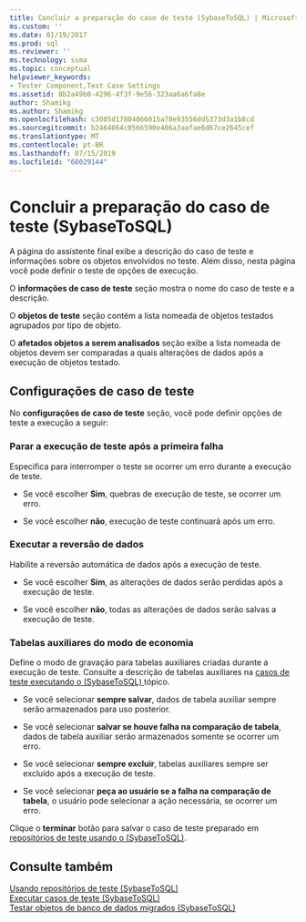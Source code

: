 ```yaml
---
title: Concluir a preparação do caso de teste (SybaseToSQL) | Microsoft Docs
ms.custom: ''
ms.date: 01/19/2017
ms.prod: sql
ms.reviewer: ''
ms.technology: ssma
ms.topic: conceptual
helpviewer_keywords:
- Tester Component,Test Case Settings
ms.assetid: 8b2a49b0-4296-4f3f-9e56-323aa6a6fa8e
author: Shamikg
ms.author: Shamikg
ms.openlocfilehash: c3085d17804866015a78e93556dd5373d3a1b8cd
ms.sourcegitcommit: b2464064c0566590e486a3aafae6d67ce2645cef
ms.translationtype: MT
ms.contentlocale: pt-BR
ms.lasthandoff: 07/15/2019
ms.locfileid: "68029144"
---
```

# <a name="finishing-test-case-preparation-sybasetosql"></a>Concluir a preparação do caso de teste (SybaseToSQL)
A página do assistente final exibe a descrição do caso de teste e informações sobre os objetos envolvidos no teste. Além disso, nesta página você pode definir o teste de opções de execução.  
  
O **informações de caso de teste** seção mostra o nome do caso de teste e a descrição.  
  
O **objetos de teste** seção contém a lista nomeada de objetos testados agrupados por tipo de objeto.  
  
O **afetados objetos a serem analisados** seção exibe a lista nomeada de objetos devem ser comparadas a quais alterações de dados após a execução de objetos testado.  
  
## <a name="test-case-settings"></a>Configurações de caso de teste  
No **configurações de caso de teste** seção, você pode definir opções de teste a execução a seguir:  
  
### <a name="stop-test-execution-after-first-failure"></a>Parar a execução de teste após a primeira falha  
Especifica para interromper o teste se ocorrer um erro durante a execução de teste.  
  
-   Se você escolher **Sim**, quebras de execução de teste, se ocorrer um erro.  
  
-   Se você escolher **não**, execução de teste continuará após um erro.  
  
### <a name="perform-data-rollback"></a>Executar a reversão de dados  
Habilite a reversão automática de dados após a execução de teste.  
  
-   Se você escolher **Sim**, as alterações de dados serão perdidas após a execução de teste.  
  
-   Se você escolher **não**, todas as alterações de dados serão salvas a execução de teste.  
  
### <a name="auxiliary-tables-saving-mode"></a>Tabelas auxiliares do modo de economia  
Define o modo de gravação para tabelas auxiliares criadas durante a execução de teste. Consulte a descrição de tabelas auxiliares na [casos de teste executando o &#40;SybaseToSQL&#41; ](../../ssma/sybase/running-test-cases-sybasetosql.md) tópico.  
  
-   Se você selecionar **sempre salvar**, dados de tabela auxiliar sempre serão armazenados para uso posterior.  
  
-   Se você selecionar **salvar se houve falha na comparação de tabela**, dados de tabela auxiliar serão armazenados somente se ocorrer um erro.  
  
-   Se você selecionar **sempre excluir**, tabelas auxiliares sempre ser excluído após a execução de teste.  
  
-   Se você selecionar **peça ao usuário se a falha na comparação de tabela**, o usuário pode selecionar a ação necessária, se ocorrer um erro.  
  
Clique o **terminar** botão para salvar o caso de teste preparado em [repositórios de teste usando o &#40;SybaseToSQL&#41;](../../ssma/sybase/using-test-repositories-sybasetosql.md).  
  
## <a name="see-also"></a>Consulte também  
[Usando repositórios de teste &#40;SybaseToSQL&#41;](../../ssma/sybase/using-test-repositories-sybasetosql.md)  
[Executar casos de teste &#40;SybaseToSQL&#41;](../../ssma/sybase/running-test-cases-sybasetosql.md)  
[Testar objetos de banco de dados migrados &#40;SybaseToSQL&#41;](../../ssma/sybase/testing-migrated-database-objects-sybasetosql.md)  
  

